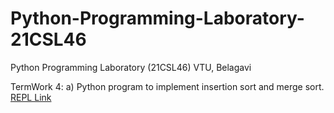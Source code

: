 # Python-Programming-Laboratory-21CSL46
Python Programming Laboratory (21CSL46) VTU, Belagavi


TermWork 4:
a) Python program to implement insertion sort and merge sort.  [REPL Link](https://replit.com/@gcdeshpande/21CSL464a?v=1)
